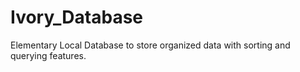 # Ivory_Database
 Elementary Local Database to store organized data with sorting and querying features.
